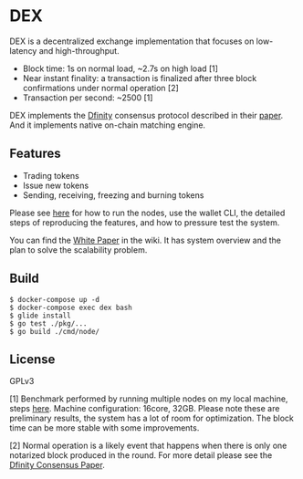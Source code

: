 # DEX

DEX is a decentralized exchange implementation that focuses on
low-latency and high-throughput.

- Block time: 1s on normal load, ~2.7s on high load [1]
- Near instant finality: a transaction is finalized after three block confirmations under normal operation [2]
- Transaction per second: ~2500 [1]

DEX implements the [Dfinity](https://dfinity.org/) consensus protocol described in their [paper](https://dfinity.org/pdf-viewer/library/dfinity-consensus.pdf).
And it implements native on-chain matching engine.

## Features

- Trading tokens
- Issue new tokens
- Sending, receiving, freezing and burning tokens

Please see [here](./commands.md) for how to run the nodes, use the wallet CLI, the
detailed steps of reproducing the features, and how to pressure test the system.

You can find the [White Paper](https://github.com/helinwang/dex/wiki/White-Paper) in the wiki. It has system overview and the plan to solve the scalability problem.

## Build

```
$ docker-compose up -d
$ docker-compose exec dex bash
$ glide install
$ go test ./pkg/...
$ go build ./cmd/node/
```

## License

GPLv3

[1] Benchmark performed by running multiple nodes on my local machine, steps [here](./commands.md#pressure-testing). Machine configuration: 16core, 32GB. Please note these are preliminary results, the system has a lot of room for optimization. The block time can be more stable with some improvements.

[2] Normal operation is a likely event that happens when there is only one notarized block produced in the round. For more detail please see the [Dfinity Consensus Paper](https://dfinity.org/pdf-viewer/library/dfinity-consensus.pdf).
